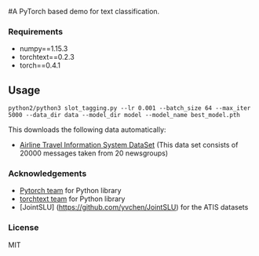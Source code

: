 #A PyTorch based demo for text classification.

### Requirements
- numpy==1.15.3
- torchtext==0.2.3
- torch==0.4.1


## Usage

```
python2/python3 slot_tagging.py --lr 0.001 --batch_size 64 --max_iter 5000 --data_dir data --model_dir model --model_name best_model.pth
```

This downloads the following data automatically:
  - [Airline Travel Information System DataSet](https://archive.ics.uci.edu/ml/datasets/Twenty+Newsgroups) (This data set consists of 20000 messages taken from 20 newsgroups)

### Acknowledgements
* [Pytorch team](https://github.com/pytorch/pytorch#the-team) for Python library<br>
* [torchtext team](https://github.com/pytorch/text) for Python library<br>
* [JointSLU] (https://github.com/yvchen/JointSLU) for the ATIS datasets

### License
MIT
